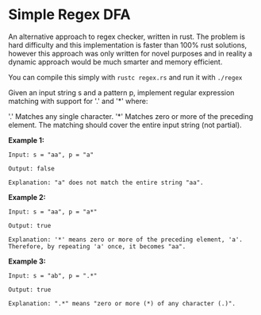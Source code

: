# Simple Regex DFA
An alternative approach to regex checker, written in rust. The problem is hard difficulty and this implementation is faster than 100% rust solutions, however this approach was only written for novel purposes and in reality a dynamic approach would be much smarter and memory efficient.

You can compile this simply with ``rustc regex.rs`` and run it with ``./regex``

Given an input string s and a pattern p, implement regular expression matching with support for '.' and '*' where:

'.' Matches any single character.​​​​
'*' Matches zero or more of the preceding element.
The matching should cover the entire input string (not partial).

 

**Example 1:**

``Input: s = "aa", p = "a"``

``Output: false``

``Explanation: "a" does not match the entire string "aa".``


**Example 2:**

``Input: s = "aa", p = "a*"``

``Output: true``

``Explanation: '*' means zero or more of the preceding element, 'a'. Therefore, by repeating 'a' once, it becomes "aa".``

**Example 3:**

``Input: s = "ab", p = ".*"``

``Output: true``

``Explanation: ".*" means "zero or more (*) of any character (.)".``
